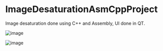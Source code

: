 # ImageDesaturationAsmCppProject
 
Image desaturation done using C++ and Assembly, UI done in QT.

![image](https://user-images.githubusercontent.com/72280222/221195136-0757805f-5609-4ae6-8a12-05317d710f4a.png)

![image](https://user-images.githubusercontent.com/72280222/221195157-0d6ba8b4-ae59-4ad1-a49f-6fe4381cfe52.png)
